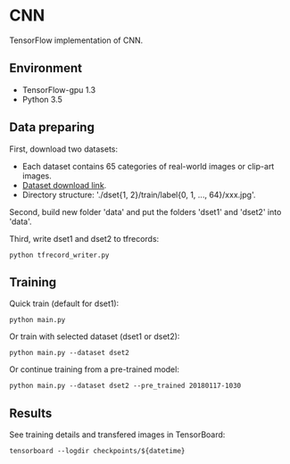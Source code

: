 # CNN
TensorFlow implementation of CNN.

## Environment
* TensorFlow-gpu 1.3
* Python 3.5

## Data preparing
First, download two datasets:

* Each dataset contains 65 categories of real-world images or clip-art images.
* [Dataset download link](https://pan.baidu.com/s/10cT-PIYP2QExZGYEfS6ovw).
* Directory structure: './dset{1, 2}/train/label{0, 1, ..., 64}/xxx.jpg'.

Second, build new folder 'data' and put the folders 'dset1' and 'dset2' into 'data'.

Third, write dset1 and dset2 to tfrecords:

```
python tfrecord_writer.py
```

## Training
Quick train (default for dset1):

```
python main.py
```

Or train with selected dataset (dset1 or dset2):

```
python main.py --dataset dset2
```

Or continue training from a pre-trained model:

```
python main.py --dataset dset2 --pre_trained 20180117-1030
```

## Results
See training details and transfered images in TensorBoard:

```
tensorboard --logdir checkpoints/${datetime}
```
